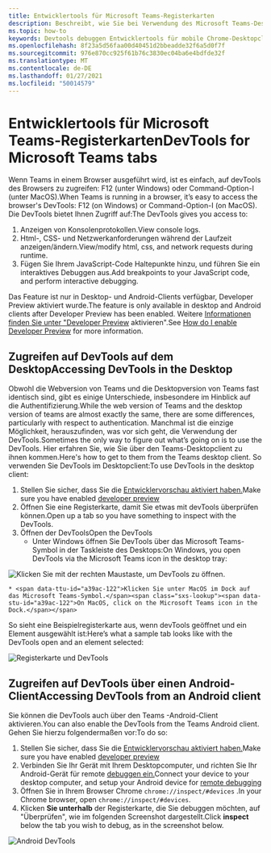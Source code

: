 ```yaml
---
title: Entwicklertools für Microsoft Teams-Registerkarten
description: Beschreibt, wie Sie bei Verwendung des Microsoft Teams-Desktopclients zu den DevTools kommen
ms.topic: how-to
keywords: Devtools debuggen Entwicklertools für mobile Chrome-Desktopclients
ms.openlocfilehash: 8f23a5d56faa00d40451d2bbeadde32f6a5d0f7f
ms.sourcegitcommit: 976e870cc925f61b76c3830ec04ba6e4bdfde32f
ms.translationtype: MT
ms.contentlocale: de-DE
ms.lasthandoff: 01/27/2021
ms.locfileid: "50014579"
---
```

# <a name="devtools-for-microsoft-teams-tabs"></a><span data-ttu-id="a39ac-104">Entwicklertools für Microsoft Teams-Registerkarten</span><span class="sxs-lookup"><span data-stu-id="a39ac-104">DevTools for Microsoft Teams tabs</span></span>

<span data-ttu-id="a39ac-105">Wenn Teams in einem Browser ausgeführt wird, ist es einfach, auf devTools des Browsers zu zugreifen: F12 (unter Windows) oder Command-Option-I (unter MacOS).</span><span class="sxs-lookup"><span data-stu-id="a39ac-105">When Teams is running in a browser, it’s easy to access the browser's DevTools: F12 (on Windows) or Command-Option-I (on MacOS).</span></span> <span data-ttu-id="a39ac-106">Die DevTools bietet Ihnen Zugriff auf:</span><span class="sxs-lookup"><span data-stu-id="a39ac-106">The DevTools gives you access to:</span></span>

1. <span data-ttu-id="a39ac-107">Anzeigen von Konsolenprotokollen.</span><span class="sxs-lookup"><span data-stu-id="a39ac-107">View console logs.</span></span>
1. <span data-ttu-id="a39ac-108">Html-, CSS- und Netzwerkanforderungen während der Laufzeit anzeigen/ändern.</span><span class="sxs-lookup"><span data-stu-id="a39ac-108">View/modify html, css, and network requests during runtime.</span></span>
1. <span data-ttu-id="a39ac-109">Fügen Sie Ihrem JavaScript-Code Haltepunkte hinzu, und führen Sie ein interaktives Debuggen aus.</span><span class="sxs-lookup"><span data-stu-id="a39ac-109">Add breakpoints to your JavaScript code, and perform interactive debugging.</span></span>

<span data-ttu-id="a39ac-110">Das Feature ist nur in Desktop- und Android-Clients verfügbar, Developer Preview aktiviert wurde.</span><span class="sxs-lookup"><span data-stu-id="a39ac-110">The feature is only available in desktop and Android clients after Developer Preview has been enabled.</span></span> <span data-ttu-id="a39ac-111">Weitere [Informationen finden Sie unter "Developer Preview](~/resources/dev-preview/developer-preview-intro.md) aktivieren".</span><span class="sxs-lookup"><span data-stu-id="a39ac-111">See [How do I enable Developer Preview](~/resources/dev-preview/developer-preview-intro.md) for more information.</span></span>

## <a name="accessing-devtools-in-the-desktop"></a><span data-ttu-id="a39ac-112">Zugreifen auf DevTools auf dem Desktop</span><span class="sxs-lookup"><span data-stu-id="a39ac-112">Accessing DevTools in the Desktop</span></span>

<span data-ttu-id="a39ac-113">Obwohl die Webversion von Teams und die Desktopversion von Teams fast identisch sind, gibt es einige Unterschiede, insbesondere im Hinblick auf die Authentifizierung.</span><span class="sxs-lookup"><span data-stu-id="a39ac-113">While the web version of Teams and the desktop version of teams are almost exactly the same, there are some differences, particularly with respect to authentication.</span></span> <span data-ttu-id="a39ac-114">Manchmal ist die einzige Möglichkeit, herauszufinden, was vor sich geht, die Verwendung der DevTools.</span><span class="sxs-lookup"><span data-stu-id="a39ac-114">Sometimes the only way to figure out what’s going on is to use the DevTools.</span></span> <span data-ttu-id="a39ac-115">Hier erfahren Sie, wie Sie über den Teams-Desktopclient zu ihnen kommen.</span><span class="sxs-lookup"><span data-stu-id="a39ac-115">Here's how to get to them from the Teams desktop client.</span></span> <span data-ttu-id="a39ac-116">So verwenden Sie DevTools im Desktopclient:</span><span class="sxs-lookup"><span data-stu-id="a39ac-116">To use DevTools in the desktop client:</span></span>

1. <span data-ttu-id="a39ac-117">Stellen Sie sicher, dass Sie die [Entwicklervorschau aktiviert haben.](~/resources/dev-preview/developer-preview-intro.md)</span><span class="sxs-lookup"><span data-stu-id="a39ac-117">Make sure you have enabled [developer preview](~/resources/dev-preview/developer-preview-intro.md)</span></span>
1. <span data-ttu-id="a39ac-118">Öffnen Sie eine Registerkarte, damit Sie etwas mit devTools überprüfen können.</span><span class="sxs-lookup"><span data-stu-id="a39ac-118">Open up a tab so you have something to inspect with the DevTools.</span></span>
1. <span data-ttu-id="a39ac-119">Öffnen der DevTools</span><span class="sxs-lookup"><span data-stu-id="a39ac-119">Open the DevTools</span></span>
    * <span data-ttu-id="a39ac-120">Unter Windows öffnen Sie DevTools über das Microsoft Teams-Symbol in der Taskleiste des Desktops:</span><span class="sxs-lookup"><span data-stu-id="a39ac-120">On Windows, you open DevTools via the Microsoft Teams icon in the desktop tray:</span></span>

  ![Klicken Sie mit der rechten Maustaste, um DevTools zu öffnen.](~/assets/images/dev-preview/devtools-right-click.png)

    * <span data-ttu-id="a39ac-122">Klicken Sie unter MacOS im Dock auf das Microsoft Teams-Symbol.</span><span class="sxs-lookup"><span data-stu-id="a39ac-122">On MacOS, click on the Microsoft Teams icon in the Dock.</span></span>

<span data-ttu-id="a39ac-123">So sieht eine Beispielregisterkarte aus, wenn devTools geöffnet und ein Element ausgewählt ist:</span><span class="sxs-lookup"><span data-stu-id="a39ac-123">Here’s what a sample tab looks like with the DevTools open and an element selected:</span></span>

![Registerkarte und DevTools](~/assets/images/dev-preview/tab-and-devtools.png)

## <a name="accessing-devtools-from-an-android-client"></a><span data-ttu-id="a39ac-125">Zugreifen auf DevTools über einen Android-Client</span><span class="sxs-lookup"><span data-stu-id="a39ac-125">Accessing DevTools from an Android client</span></span>

<span data-ttu-id="a39ac-126">Sie können die DevTools auch über den Teams -Android-Client aktivieren.</span><span class="sxs-lookup"><span data-stu-id="a39ac-126">You can also enable the DevTools from the Teams Android client.</span></span> <span data-ttu-id="a39ac-127">Gehen Sie hierzu folgendermaßen vor:</span><span class="sxs-lookup"><span data-stu-id="a39ac-127">To do so:</span></span>

1. <span data-ttu-id="a39ac-128">Stellen Sie sicher, dass Sie die [Entwicklervorschau aktiviert haben.](~/resources/dev-preview/developer-preview-intro.md)</span><span class="sxs-lookup"><span data-stu-id="a39ac-128">Make sure you have enabled [developer preview](~/resources/dev-preview/developer-preview-intro.md)</span></span>
1. <span data-ttu-id="a39ac-129">Verbinden Sie Ihr Gerät mit Ihrem Desktopcomputer, und richten Sie Ihr Android-Gerät für remote [debuggen ein.](https://developers.google.com/web/tools/chrome-devtools/remote-debugging/)</span><span class="sxs-lookup"><span data-stu-id="a39ac-129">Connect your device to your desktop computer, and setup your Android device for [remote debugging](https://developers.google.com/web/tools/chrome-devtools/remote-debugging/)</span></span>
1. <span data-ttu-id="a39ac-130">Öffnen Sie in Ihrem Browser Chrome `chrome://inspect/#devices` .</span><span class="sxs-lookup"><span data-stu-id="a39ac-130">In your Chrome browser, open `chrome://inspect/#devices`.</span></span>
1. <span data-ttu-id="a39ac-131">Klicken **Sie unterhalb** der Registerkarte, die Sie debuggen möchten, auf "Überprüfen", wie im folgenden Screenshot dargestellt.</span><span class="sxs-lookup"><span data-stu-id="a39ac-131">Click **inspect** below the tab you wish to debug, as in the screenshot below.</span></span>

![Android DevTools](~/assets/images/android-devtools.png)
